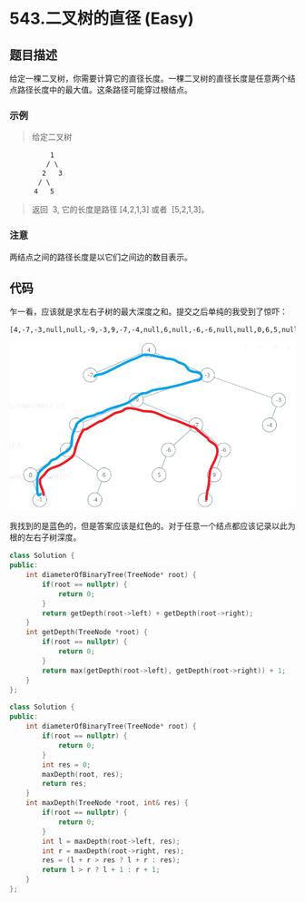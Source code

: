 # 543.二叉树的直径 (Easy)

## 题目描述

给定一棵二叉树，你需要计算它的直径长度。一棵二叉树的直径长度是任意两个结点路径长度中的最大值。这条路径可能穿过根结点。

### 示例

> 给定二叉树

```
          1
         / \
        2   3
       / \
      4   5
```

> 返回  3, 它的长度是路径 [4,2,1,3] 或者  [5,2,1,3]。

### 注意

两结点之间的路径长度是以它们之间边的数目表示。

## 代码

乍一看，应该就是求左右子树的最大深度之和。提交之后单纯的我受到了惊吓：

```
[4,-7,-3,null,null,-9,-3,9,-7,-4,null,6,null,-6,-6,null,null,0,6,5,null,9,null,null,-1,-4,null,null,null,-2]
```

![diameter_of_binary_tree](diameter_of_binary_tree.png)

我找到的是蓝色的，但是答案应该是红色的。对于任意一个结点都应该记录以此为根的左右子树深度。

```c++ tab="错误解答"
class Solution {
public:
    int diameterOfBinaryTree(TreeNode* root) {
        if(root == nullptr) {
            return 0;
        }
        return getDepth(root->left) + getDepth(root->right);
    }
    int getDepth(TreeNode *root) {
        if(root == nullptr) {
            return 0;
        }
        return max(getDepth(root->left), getDepth(root->right)) + 1;
    }
};
```

```c++ tab="递归求每个结点的深度"
class Solution {
public:
    int diameterOfBinaryTree(TreeNode* root) {
        if(root == nullptr) {
            return 0;
        }
        int res = 0;
        maxDepth(root, res);
        return res;
    }
    int maxDepth(TreeNode *root, int& res) {
        if(root == nullptr) {
            return 0;
        }
        int l = maxDepth(root->left, res);
        int r = maxDepth(root->right, res);
        res = (l + r > res ? l + r : res);
        return l > r ? l + 1 : r + 1;
    }
};
```
